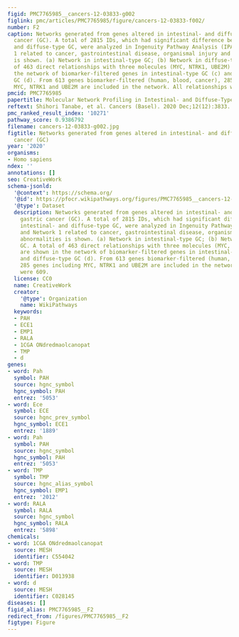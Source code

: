 ```yaml
---
figid: PMC7765985__cancers-12-03833-g002
figlink: pmc/articles/PMC7765985/figure/cancers-12-03833-f002/
number: F2
caption: Networks generated from genes altered in intestinal- and diffuse-type gastric
  cancer (GC). A total of 2815 IDs, which had significant difference between intestinal-
  and diffuse-type GC, were analyzed in Ingenuity Pathway Analysis (IPA); and Network
  1 related to cancer, gastrointestinal disease, organismal injury and abnormalities
  is shown. (a) Network in intestinal-type GC; (b) Network in diffuse-type GC. A total
  of 463 direct relationships with three molecules (MYC, NTRK1, UBE2M) are shown in
  the network of biomarker-filtered genes in intestinal-type GC (c) and diffuse-type
  GC (d). From 613 genes biomarker-filtered (human, blood, cancer), 285 genes including
  MYC, NTRK1 and UBE2M are included in the network. All relationships were 609.
pmcid: PMC7765985
papertitle: Molecular Network Profiling in Intestinal- and Diffuse-Type Gastric Cancer.
reftext: Shihori Tanabe, et al. Cancers (Basel). 2020 Dec;12(12):3833.
pmc_ranked_result_index: '10271'
pathway_score: 0.9386792
filename: cancers-12-03833-g002.jpg
figtitle: Networks generated from genes altered in intestinal- and diffuse-type gastric
  cancer (GC)
year: '2020'
organisms:
- Homo sapiens
ndex: ''
annotations: []
seo: CreativeWork
schema-jsonld:
  '@context': https://schema.org/
  '@id': https://pfocr.wikipathways.org/figures/PMC7765985__cancers-12-03833-g002.html
  '@type': Dataset
  description: Networks generated from genes altered in intestinal- and diffuse-type
    gastric cancer (GC). A total of 2815 IDs, which had significant difference between
    intestinal- and diffuse-type GC, were analyzed in Ingenuity Pathway Analysis (IPA);
    and Network 1 related to cancer, gastrointestinal disease, organismal injury and
    abnormalities is shown. (a) Network in intestinal-type GC; (b) Network in diffuse-type
    GC. A total of 463 direct relationships with three molecules (MYC, NTRK1, UBE2M)
    are shown in the network of biomarker-filtered genes in intestinal-type GC (c)
    and diffuse-type GC (d). From 613 genes biomarker-filtered (human, blood, cancer),
    285 genes including MYC, NTRK1 and UBE2M are included in the network. All relationships
    were 609.
  license: CC0
  name: CreativeWork
  creator:
    '@type': Organization
    name: WikiPathways
  keywords:
  - PAH
  - ECE1
  - EMP1
  - RALA
  - 1CGA ONdredmaolcanopat
  - TMP
  - d
genes:
- word: Pah
  symbol: PAH
  source: hgnc_symbol
  hgnc_symbol: PAH
  entrez: '5053'
- word: Ece
  symbol: ECE
  source: hgnc_prev_symbol
  hgnc_symbol: ECE1
  entrez: '1889'
- word: Pah
  symbol: PAH
  source: hgnc_symbol
  hgnc_symbol: PAH
  entrez: '5053'
- word: TMP
  symbol: TMP
  source: hgnc_alias_symbol
  hgnc_symbol: EMP1
  entrez: '2012'
- word: RALA
  symbol: RALA
  source: hgnc_symbol
  hgnc_symbol: RALA
  entrez: '5898'
chemicals:
- word: 1CGA ONdredmaolcanopat
  source: MESH
  identifier: C554042
- word: TMP
  source: MESH
  identifier: D013938
- word: d
  source: MESH
  identifier: C028145
diseases: []
figid_alias: PMC7765985__F2
redirect_from: /figures/PMC7765985__F2
figtype: Figure
---
```

